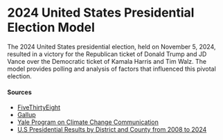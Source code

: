 # 2024 United States Presidential Election Model

The 2024 United States presidential election, held on November 5, 2024, resulted in a victory for the Republican ticket of Donald Trump and JD Vance over the Democratic ticket of Kamala Harris and Tim Walz. The model provides polling and analysis of factors that influenced this pivotal election.

#### Sources

-   [FiveThirtyEight](https://projects.fivethirtyeight.com)
-   [Gallup](https://www.gallup.com/home.aspx)
-   [Yale Program on Climate Change Communication](https://climatecommunication.yale.edu)
-   [U.S Presidential Results by District and County from 2008 to 2024](https://github.com/tonmcg/US_County_Level_Election_Results_08-24)